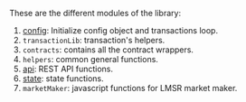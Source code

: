 These are the different modules of the library:

1. [config](/getting_started/instance): Initialize config object and transactions loop.
2. `transactionLib`: transaction's helpers.
3. `contracts`: contains all the contract wrappers.
4. `helpers`: common general functions.
5. [api](/api_reference/api): REST API functions.
6. [state](/getting_started/state): state functions.
7. `marketMaker`: javascript functions for LMSR market maker.
